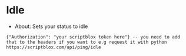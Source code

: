 # Idle
- About: Sets your status to idle

```
{"Authorization": "your scriptblox token here"} -- you need to add that to the headers if you want to e.g request it with python
https://scriptblox.com/api/ping/idle
```